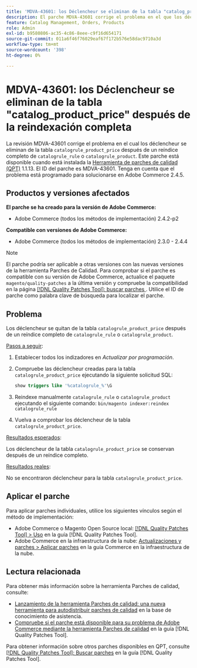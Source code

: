 ```yaml
---
title: 'MDVA-43601: los Déclencheur se eliminan de la tabla "catalog_product_price" después de la reindexación completa'
description: El parche MDVA-43601 corrige el problema en el que los déclencheur se eliminan de la tabla "catalog_product_price" después de un reíndice completo de "catalog_rule" o "catalog_product". Este parche está disponible cuando está instalada la [Quality Patches Tool (QPT)](https://experienceleague.adobe.com/es/docs/commerce-operations/tools/quality-patches-tool/quality-patches-tool-to-self-serve-quality-patches) 1.1.13. El ID del parche es MDVA-43601. Tenga en cuenta que el problema está programado para solucionarse en Adobe Commerce 2.4.5.
feature: Catalog Management, Orders, Products
role: Admin
exl-id: b9580806-ac35-4c86-8eee-c9f16d654171
source-git-commit: 011a6f46f76029eaf67f172b576e58dac9710a3d
workflow-type: tm+mt
source-wordcount: '398'
ht-degree: 0%

---
```


# MDVA-43601: los Déclencheur se eliminan de la tabla &quot;catalog_product_price&quot; después de la reindexación completa

La revisión MDVA-43601 corrige el problema en el cual los déclencheur se eliminan de la tabla `catalogrule_product_price` después de un reíndice completo de `catalogrule_rule` o `catalogrule_product`. Este parche está disponible cuando está instalada la [Herramienta de parches de calidad (QPT)](https://experienceleague.adobe.com/es/docs/commerce-operations/tools/quality-patches-tool/quality-patches-tool-to-self-serve-quality-patches) 1.1.13. El ID del parche es MDVA-43601. Tenga en cuenta que el problema está programado para solucionarse en Adobe Commerce 2.4.5.

## Productos y versiones afectados

**El parche se ha creado para la versión de Adobe Commerce:**

* Adobe Commerce (todos los métodos de implementación) 2.4.2-p2

**Compatible con versiones de Adobe Commerce:**

* Adobe Commerce (todos los métodos de implementación) 2.3.0 - 2.4.4

>[!NOTE]
>
>El parche podría ser aplicable a otras versiones con las nuevas versiones de la herramienta Parches de Calidad. Para comprobar si el parche es compatible con su versión de Adobe Commerce, actualice el paquete `magento/quality-patches` a la última versión y compruebe la compatibilidad en la página [[!DNL Quality Patches Tool]: buscar parches ](https://experienceleague.adobe.com/es/docs/commerce-operations/tools/quality-patches-tool/quality-patches-tool-to-self-serve-quality-patches). Utilice el ID de parche como palabra clave de búsqueda para localizar el parche.

## Problema

Los déclencheur se quitan de la tabla `catalogrule_product_price` después de un reíndice completo de `catalogrule_rule` o `catalogrule_product`.

<u>Pasos a seguir</u>:

1. Establecer todos los indizadores en *Actualizar por programación*.
1. Compruebe las déclencheur creadas para la tabla `catalogrule_product_price` ejecutando la siguiente solicitud SQL:

   ```sql
   show triggers like '%catalogrule_%'\G
   ```

1. Reindexe manualmente `catalogrule_rule` o `catalogrule_product` ejecutando el siguiente comando: `bin/magento indexer:reindex catalogrule_rule`
1. Vuelva a comprobar los déclencheur de la tabla `catalogrule_product_price`.

<u>Resultados esperados</u>:

Los déclencheur de la tabla `catalogrule_product_price` se conservan después de un reíndice completo.

<u>Resultados reales</u>:

No se encontraron déclencheur para la tabla `catalogrule_product_price`.

## Aplicar el parche

Para aplicar parches individuales, utilice los siguientes vínculos según el método de implementación:

* Adobe Commerce o Magento Open Source local: [[!DNL Quality Patches Tool] > Uso](/help/tools/quality-patches-tool/usage.md) en la guía [!DNL Quality Patches Tool].
* Adobe Commerce en la infraestructura de la nube: [Actualizaciones y parches > Aplicar parches](https://experienceleague.adobe.com/docs/commerce-cloud-service/user-guide/develop/upgrade/apply-patches.html?lang=es) en la guía Commerce en la infraestructura de la nube.

## Lectura relacionada

Para obtener más información sobre la herramienta Parches de calidad, consulte:

* [Lanzamiento de la herramienta Parches de calidad: una nueva herramienta para autodistribuir parches de calidad](https://experienceleague.adobe.com/es/docs/commerce-operations/tools/quality-patches-tool/quality-patches-tool-to-self-serve-quality-patches) en la base de conocimiento de asistencia.
* [Compruebe si el parche está disponible para su problema de Adobe Commerce mediante la herramienta Parches de calidad](/help/tools/quality-patches-tool/patches-available-in-qpt/check-patch-for-magento-issue-with-magento-quality-patches.md) en la guía [!DNL Quality Patches Tool].

Para obtener información sobre otros parches disponibles en QPT, consulte [[!DNL Quality Patches Tool]: Buscar parches](https://experienceleague.adobe.com/tools/commerce-quality-patches/index.html?lang=es) en la guía [!DNL Quality Patches Tool].
